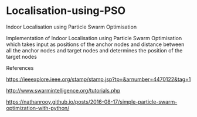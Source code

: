 # Localisation-using-PSO
Indoor Localisation using Particle Swarm Optimisation

Implementation of Indoor Localisation using Particle Swarm Optimisation which takes input as positions of the anchor nodes and distance between all the anchor nodes and target nodes and determines the position of the target nodes

References

https://ieeexplore.ieee.org/stamp/stamp.jsp?tp=&arnumber=4470122&tag=1

http://www.swarmintelligence.org/tutorials.php

https://nathanrooy.github.io/posts/2016-08-17/simple-particle-swarm-optimization-with-python/
